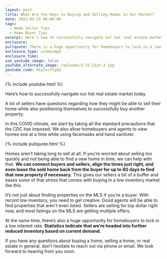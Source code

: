 ```yaml
---
layout: post
title: What Are the Keys to Buying and Selling Homes in Our Market?
date: 2021-03-25 00:00:00
tags:
  - Home Seller Tips
  - Home Buyer Tips
excerpt: Here’s how to successfully navigate our hot real estate market today.
enclosure:
pullquote: There is a huge opportunity for homebuyers to lock in a low interest rate.
enclosure_type: video/mp4
enclosure_time:
use_youtube_image: false
youtube_alternate_image: /uploads/3-25-21yt-3.jpg
youtube_code: hCyCncfCgGQ
---
```

{% include youtube.html %}

Here’s how to successfully navigate our hot real estate market today.

A lot of sellers have questions regarding how they might be able to sell their home while also positioning themselves to successfully buy another property.&nbsp;

In this COVID climate, we start by taking all the standard precautions that the CDC has imposed. We also allow homebuyers and agents to view homes one at a time while using facemasks and hand sanitizer.

{% include pullquote.html %}

Homes aren’t taking long to sell at all. If you’re worried about selling too quickly and not being able to find a new home in time, we can help with that. **We can connect buyers and sellers, align the times just right, and even lease the sold home back from the buyer for up to 60 days to find that new property if necessary.** This gives our sellers a bit of a buffer and eases some of that stress that comes with buying in a low inventory market like this.

It’s not just about finding properties on the MLS if you’re a buyer. With record low inventory, you need to get creative. Good agents will be able to find properties that aren't even listed. Sellers are selling for top dollar right now, and most listings on the MLS are getting multiple offers.

At the same time, there’s also a huge opportunity for homebuyers to lock in a low interest rate. **Statistics indicate that we’re headed into further reduced inventory based on current demand.**

If you have any questions about buying a home, selling a home, or real estate in general, don’t hesitate to reach out via phone or email. We look forward to hearing from you soon.
